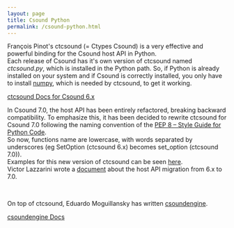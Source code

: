 ```yaml
---
layout: page
title: Csound Python
permalink: /csound-python.html
---
```


François Pinot's ctcsound (= Ctypes Csound) is a very effective and powerful binding for the Csound host API in Python.  
Each release of Csound has it's own version of ctcsound named *ctcsound.py*, which is installed in the Python path. So, if Python is already installed on your system and if Csound is correctly installed, you only have to install [numpy](https://numpy.org/install/), which is needed by ctcsound, to get it working.

<div>
  <a href="https://csound.com/docs/ctcsound" class="btn btn-lg btn-secondary">ctcsound Docs for Csound 6.x</a>
</div>

In Csound 7.0, the host API has been entirely refactored, breaking backward compatibility. To emphasize this, it has been decided to rewrite ctcsound for Csound 7.0 following the naming convention of the [PEP 8 – Style Guide for Python Code](https://peps.python.org/pep-0008/#naming-conventions).  
So now, functions name are lowercase, with words separated by underscores (eg SetOption (ctcsound 6.x) becomes set_option (ctcsound 7.0)).  
Examples for this new version of ctcsound can be seen [here](https://github.com/csound/csoundAPI_examples/tree/master/7.x/python).  
Victor Lazzarini wrote a [document](https://github.com/csound/csound/blob/develop/doc/API_Migration_Guide_Csound_6_to_7.md) about the host API migration from 6.x to 7.0.


<br>

On top of ctcsound, Eduardo Moguillansky has written [csoundengine](https://pypi.org/project/csoundengine/).

<div>
  <a href="https://csoundengine.readthedocs.io/en/latest/index.html" class="btn btn-lg btn-secondary">csoundengine Docs</a>
</div>
